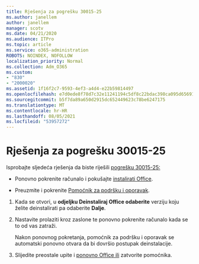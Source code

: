 ```yaml
---
title: Rješenja za pogrešku 30015-25
ms.author: janellem
author: janellem
manager: scotv
ms.date: 04/21/2020
ms.audience: ITPro
ms.topic: article
ms.service: o365-administration
ROBOTS: NOINDEX, NOFOLLOW
localization_priority: Normal
ms.collection: Adm_O365
ms.custom:
- "830"
- "2000020"
ms.assetid: 1f16f2c7-9593-4ef3-a4d4-e22b59814497
ms.openlocfilehash: e7d0ede8f78d7c32e11241194c5df8c22bdac398ca095d65691d30b4e93f3f8c
ms.sourcegitcommit: b5f7da89a650d2915dc652449623c78be6247175
ms.translationtype: MT
ms.contentlocale: hr-HR
ms.lasthandoff: 08/05/2021
ms.locfileid: "53957272"
---
```

# <a name="solutions-for-error-30015-25"></a>Rješenja za pogrešku 30015-25

Isprobajte sljedeća rješenja da biste riješili [pogrešku 30015-25:](https://support.office.com/article/d5df89a9-0507-4b4c-92f9-22f457e630aa?wt.mc_id=Alchemy_ClientDIA)
  
- Ponovno pokrenite računalo i pokušajte [instalirati Office](https://portal.office.com/OLS/MySoftware.aspx).

- Preuzmite i pokrenite [Pomoćnik za podršku i oporavak](https://aka.ms/SARA-OfficeUninstall-Alchemy).

1. Kada se otvori, u **odjeljku Deinstaliraj Office odaberite** verziju koju želite deinstalirati pa odaberite **Dalje**.

2. Nastavite prolaziti kroz zaslone te ponovno pokrenite računalo kada se to od vas zatraži.

    Nakon ponovnog pokretanja, pomoćnik za podršku i oporavak se automatski ponovno otvara da bi dovršio postupak deinstalacije.

3. Slijedite preostale upite i [ponovno Office ili](https://portal.office.com/OLS/MySoftware.aspx) zatvorite pomoćnika.
